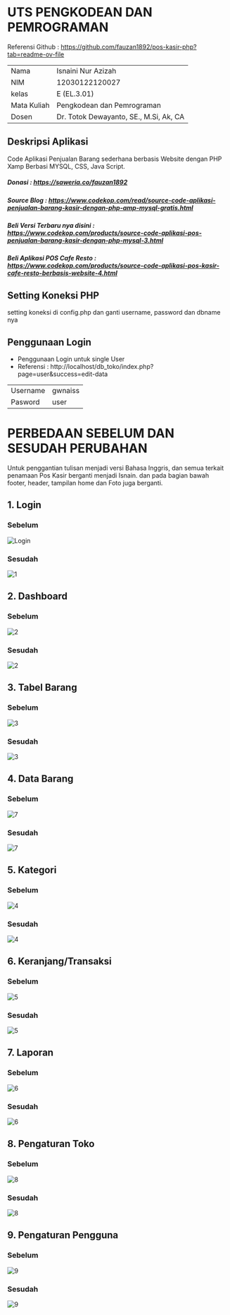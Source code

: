 # UTS PENGKODEAN DAN PEMROGRAMAN

Referensi Github : 
https://github.com/fauzan1892/pos-kasir-php?tab=readme-ov-file
<table align="center">
  <tr><td>Nama</td><td>Isnaini Nur Azizah</td></tr> 
  <tr><td>NIM</td><td>12030122120027</td></tr>
  <tr><td>kelas</td><td>E (EL.3.01)</td></tr>
  <tr><td>Mata Kuliah</td><td>Pengkodean dan Pemrograman</td></tr>
  <tr><td>Dosen</td><td>Dr. Totok Dewayanto, SE., M.Si, Ak, CA</td></tr>
</table>

## Deskripsi Aplikasi

Code Aplikasi Penjualan Barang sederhana berbasis Website dengan PHP Xamp Berbasi MYSQL, CSS, Java Script.
##### Donasi :  https://saweria.co/fauzan1892
##### Source Blog : https://www.codekop.com/read/source-code-aplikasi-penjualan-barang-kasir-dengan-php-amp-mysql-gratis.html

##### Beli Versi Terbaru nya disini : https://www.codekop.com/products/source-code-aplikasi-pos-penjualan-barang-kasir-dengan-php-mysql-3.html

##### Beli Aplikasi POS Cafe Resto : https://www.codekop.com/products/source-code-aplikasi-pos-kasir-cafe-resto-berbasis-website-4.html

## Setting Koneksi PHP

setting koneksi di config.php dan ganti username, password dan dbname nya

## Penggunaan Login

* Penggunaan Login untuk single User
* Referensi : http://localhost/db_toko/index.php?page=user&success=edit-data
<table align="center">
  <tr><td>Username</td><td>gwnaiss</td></tr> 
  <tr><td>Pasword</td><td>user</td></tr>
</table>

# PERBEDAAN SEBELUM DAN SESUDAH PERUBAHAN
Untuk penggantian tulisan menjadi versi Bahasa Inggris, dan semua terkait penamaan Pos Kasir berganti menjadi Isnain. dan pada bagian bawah footer, header, tampilan home dan Foto juga berganti.

## 1. Login
### Sebelum
![Login](https://github.com/IsnainiNurAzizah/PengkodeandanPemrograman_Pos_KasirCVIsnain/assets/151497035/0aa6a0e8-125b-42d7-af92-9d9edb6fa00f)
### Sesudah
![1](https://github.com/IsnainiNurAzizah/PengkodeandanPemrograman_Pos_KasirCVIsnain/assets/151497035/1ce1c21f-00e3-4ec8-996f-0375e77bd899)

## 2. Dashboard
### Sebelum
![2](https://github.com/IsnainiNurAzizah/PengkodeandanPemrograman_Pos_KasirCVIsnain/assets/151497035/f5fac639-8b03-4626-8e49-131898c0a447)
### Sesudah
![2](https://github.com/IsnainiNurAzizah/PengkodeandanPemrograman_Pos_KasirCVIsnain/assets/151497035/055fde46-f209-474c-a5ae-5fd890787262)

## 3. Tabel Barang
### Sebelum
![3](https://github.com/IsnainiNurAzizah/PengkodeandanPemrograman_Pos_KasirCVIsnain/assets/151497035/a17914d3-8837-4951-b468-32421ddfcc47)
### Sesudah
![3](https://github.com/IsnainiNurAzizah/PengkodeandanPemrograman_Pos_KasirCVIsnain/assets/151497035/57884750-c144-4ebc-afb5-52a761539c25)

## 4. Data Barang
### Sebelum
![7](https://github.com/IsnainiNurAzizah/PengkodeandanPemrograman_Pos_KasirCVIsnain/assets/151497035/e702ddec-4c5c-448e-bba6-b20dc566b151)
### Sesudah
![7](https://github.com/IsnainiNurAzizah/PengkodeandanPemrograman_Pos_KasirCVIsnain/assets/151497035/7bf09742-e266-4c3f-8fe4-f7e3cce62ba5)

## 5. Kategori
### Sebelum
![4](https://github.com/IsnainiNurAzizah/PengkodeandanPemrograman_Pos_KasirCVIsnain/assets/151497035/ef5b4f50-63a1-458a-9e35-3a80beb866a5)
### Sesudah
![4](https://github.com/IsnainiNurAzizah/PengkodeandanPemrograman_Pos_KasirCVIsnain/assets/151497035/1b4090af-622f-4b80-8327-8ab5cf0db0b2)

## 6. Keranjang/Transaksi
### Sebelum
![5](https://github.com/IsnainiNurAzizah/PengkodeandanPemrograman_Pos_KasirCVIsnain/assets/151497035/c5c3147f-bb0b-4894-ac1e-32529d70a3b3)
### Sesudah
![5](https://github.com/IsnainiNurAzizah/PengkodeandanPemrograman_Pos_KasirCVIsnain/assets/151497035/b917a510-f440-4823-8fcc-99f578642215)

## 7. Laporan
### Sebelum
![6](https://github.com/IsnainiNurAzizah/PengkodeandanPemrograman_Pos_KasirCVIsnain/assets/151497035/913c4386-9e93-4c55-a0f7-f80ad110239d)
### Sesudah
![6](https://github.com/IsnainiNurAzizah/PengkodeandanPemrograman_Pos_KasirCVIsnain/assets/151497035/c2cf4910-aa31-4f07-a941-ed4cfe3ad742)

## 8. Pengaturan Toko
### Sebelum
![8](https://github.com/IsnainiNurAzizah/PengkodeandanPemrograman_Pos_KasirCVIsnain/assets/151497035/4c2030e5-1ca9-44c8-a46e-ffc71154eb70)
### Sesudah
![8](https://github.com/IsnainiNurAzizah/PengkodeandanPemrograman_Pos_KasirCVIsnain/assets/151497035/5838f26f-8e53-4c76-97fd-02edfeb91a71)

## 9. Pengaturan Pengguna
### Sebelum
![9](https://github.com/IsnainiNurAzizah/PengkodeandanPemrograman_Pos_KasirCVIsnain/assets/151497035/041a8ba8-7cd5-427a-8de8-51aff8b7b407)
### Sesudah
![9](https://github.com/IsnainiNurAzizah/PengkodeandanPemrograman_Pos_KasirCVIsnain/assets/151497035/1999d6c3-6a3a-4161-8cd6-92cbab865701)


